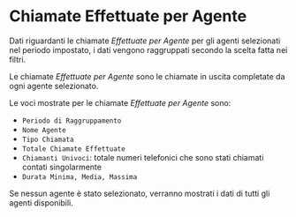 # Chiamate Effettuate per Agente

Dati riguardanti le chiamate *Effettuate per Agente* per gli agenti
selezionati nel periodo impostato, i dati vengono raggruppati secondo 
la scelta fatta nei filtri.

Le chiamate *Effettuate per Agente* sono le chiamate in uscita 
completate da ogni agente selezionato.

Le voci mostrate per le chiamate *Effettuate per Agente* sono:

- `Periodo di Raggruppamento`
- `Nome Agente`
- `Tipo Chiamata`
- `Totale Chiamate Effettuate`
- `Chiamanti Univoci`: totale numeri telefonici che sono stati chiamati 
contati singolarmente
- `Durata Minima, Media, Massima`

Se nessun agente è stato selezionato, verranno mostrati i dati di tutti
gli agenti disponibili.
